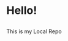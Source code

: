 <!DOCTYPE html>
<html>
<head><title>Local Repo</title></head>
  <body>
   <h1 class="head"><b>Hello!</b></h1>
<h2></h2>This is my Local Repo</h2>
  </body>
</html>
